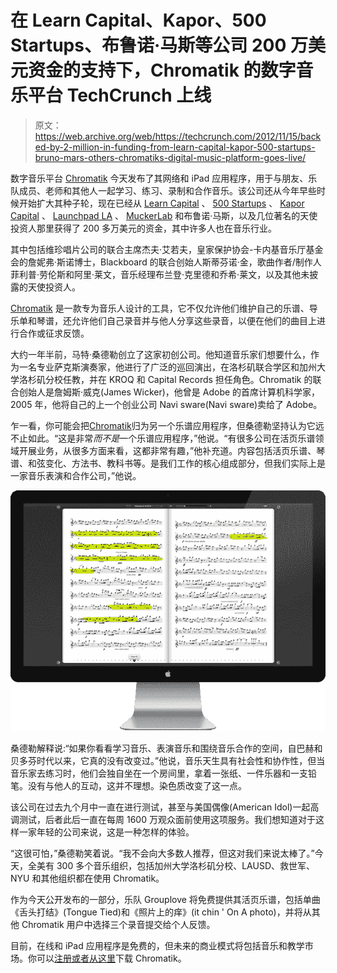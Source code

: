 # 在 Learn Capital、Kapor、500 Startups、布鲁诺·马斯等公司 200 万美元资金的支持下，Chromatik 的数字音乐平台 TechCrunch 上线

> 原文：<https://web.archive.org/web/https://techcrunch.com/2012/11/15/backed-by-2-million-in-funding-from-learn-capital-kapor-500-startups-bruno-mars-others-chromatiks-digital-music-platform-goes-live/>

数字音乐平台 [Chromatik](https://web.archive.org/web/20230121164529/http://chromatik.com/) 今天发布了其网络和 iPad 应用程序，用于与朋友、乐队成员、老师和其他人一起学习、练习、录制和合作音乐。该公司还从今年早些时候开始扩大其种子轮，现在已经从 [Learn Capital](https://web.archive.org/web/20230121164529/http://www.crunchbase.com/financial-organization/learn-capital-venture-partners) 、 [500 Startups](https://web.archive.org/web/20230121164529/http://www.crunchbase.com/financial-organization/500-startups) 、 [Kapor Capital](https://web.archive.org/web/20230121164529/http://www.crunchbase.com/financial-organization/kapor-capital) 、 [Launchpad LA](https://web.archive.org/web/20230121164529/http://www.crunchbase.com/company/launchpad-la) 、 [MuckerLab](https://web.archive.org/web/20230121164529/http://www.crunchbase.com/financial-organization/muckerlab) 和布鲁诺·马斯，以及几位著名的天使投资人那里获得了 200 多万美元的资金，其中许多人也在音乐行业。

其中包括维珍唱片公司的联合主席杰夫·艾若夫，皇家保护协会-卡内基音乐厅基金会的詹妮弗·斯诺博士，Blackboard 的联合创始人斯蒂芬诺·金，歌曲作者/制作人菲利普·劳伦斯和阿里·莱文，音乐经理布兰登·克里德和乔希·莱文，以及其他未披露的天使投资人。

[Chromatik](https://web.archive.org/web/20230121164529/http://chromatik.com/) 是一款专为音乐人设计的工具，它不仅允许他们维护自己的乐谱、导乐单和琴谱，还允许他们自己录音并与他人分享这些录音，以便在他们的曲目上进行合作或征求反馈。

大约一年半前，马特·桑德勒创立了这家初创公司。他知道音乐家们想要什么，作为一名专业萨克斯演奏家，他进行了广泛的巡回演出，在洛杉矶联合学区和加州大学洛杉矶分校任教，并在 KROQ 和 Capital Records 担任角色。Chromatik 的联合创始人是詹姆斯·威克(James Wicker)，他曾是 Adobe 的首席计算机科学家，2005 年，他将自己的上一个创业公司 Navi sware(Navi sware)卖给了 Adobe。

乍一看，你可能会把[Chromatik](https://web.archive.org/web/20230121164529/http://chromatik.com/)归为另一个乐谱应用程序，但桑德勒坚持认为它远不止如此。“这是非常*而不是*一个乐谱应用程序，”他说。“有很多公司在活页乐谱领域开展业务，从很多方面来看，这都非常有趣，”他补充道。内容包括活页乐谱、琴谱、和弦变化、方法书、教科书等。是我们工作的核心组成部分，但我们实际上是一家音乐表演和合作公司，”他说。

[![](img/6115d86bf7718bb342e5d95fd0b9c300.png "chromatik-web")](https://web.archive.org/web/20230121164529/https://techcrunch.com/?attachment_id=699327)

桑德勒解释说:“如果你看看学习音乐、表演音乐和围绕音乐合作的空间，自巴赫和贝多芬时代以来，它真的没有改变过。”他说，音乐天生具有社会性和协作性，但当音乐家去练习时，他们会独自坐在一个房间里，拿着一张纸、一件乐器和一支铅笔。没有与他人的互动，这并不理想。染色质改变了这一点。

该公司在过去九个月中一直在进行测试，甚至与美国偶像(American Idol)一起高调测试，后者此后一直在每周 1600 万观众面前使用这项服务。我们想知道对于这样一家年轻的公司来说，这是一种怎样的体验。

“这很可怕，”桑德勒笑着说。“我不会向大多数人推荐，但这对我们来说太棒了。”今天，全美有 300 多个音乐组织，包括加州大学洛杉矶分校、LAUSD、救世军、NYU 和其他组织都在使用 Chromatik。

作为今天公开发布的一部分，乐队 Grouplove 将免费提供其活页乐谱，包括单曲《舌头打结》(Tongue Tied)和《照片上的痒》(it chin ' On A photo)，并将从其他 Chromatik 用户中选择三个录音提交给个人反馈。

目前，在线和 iPad 应用程序是免费的，但未来的商业模式将包括音乐和教学市场。你可以[注册或者从这里](https://web.archive.org/web/20230121164529/http://chromatik.com/)下载 Chromatik。